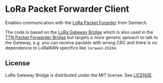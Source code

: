 # LoRa Packet Forwarder Client

Enables communication with the [LoRa Packet Forarder](https://github.com/Lora-net/packet_forwarder) from Semtech.

The code is based on the [LoRa Gateway Bridge](https://github.com/brocaar/lora-gateway-bridge) which is also used in the [TTN Packet Forwarder Bridge](https://github.com/TheThingsNetwork/packet-forwarder-bridge) but targets a more generic aproach to talk to the Gateway, e.g. you can receive packets with wrong CRC and there is no dependencie to LoRaWAN specifics like `lorawan.EUI64`.


## License

LoRa Gateway Bridge is distributed under the MIT license. See 
[LICENSE](https://github.com/Lobaro/lora-packet-forwarder-client/blob/master/LICENSE).
